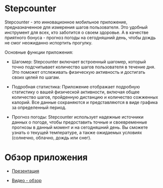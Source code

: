 # Stepcounter
Stepcounter - это инновационное мобильное приложение, предназначенное для измерения шагов пользователя. Это удобный инструмент для всех, кто заботится о своем здоровье. А в качестве приятного бонуса - прогноз погоды на сегодняшний день, чтобы дождь не смог неожиданно испортить прогулку.

Основные функции приложения:

* Шагомер: Stepcounter включает встроенный шагомер, который точно подсчитывает количество шагов пользователя в течение дня. Это поможет отслеживать физическую активность и достигать своих целей по шагам.

* Подробная статистика: Приложение отображает подробную статистику о вашей физической активности, включая общее количество шагов, пройденную дистанцию и количество сожженных калорий. Все данные сохраняются и представляются в виде графика за определенный период.

* Прогноз погоды: Stepcounter использует надежные источники данных о погоде, чтобы предоставить точные и своевременные прогнозы в данный момент и на сегодняшний день. Вы сможете узнать о текущей температуре, а также ожидаемых условиях (солнечно, облачно, дождь или снег).

# Обзор приложения

* [Презентация](https://disk.yandex.ru/i/W_Mtv5N7BpZXZA)<br />

* [Видео - обзор](https://disk.yandex.ru/client/disk/%D0%A8%D0%B0%D0%B3%D0%BE%D0%BC%D0%B5%D1%80?idApp=client&dialog=slider&idDialog=%2Fdisk%2F%D0%A8%D0%B0%D0%B3%D0%BE%D0%BC%D0%B5%D1%80%2F%D0%A8%D0%B0%D0%B3%D0%BE%D0%BC%D0%B5%D1%80.mp4)<br />
